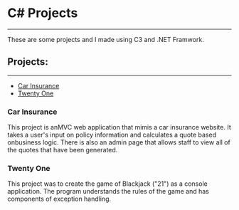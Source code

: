 # C# Projects
***
These are some projects and I made using C3 and .NET Framwork.
## Projects:
***
- [Car Insurance][iq]
- [Twenty One][21]

### Car Insurance
This project is anMVC web application that mimis a car insurance website.  It takes a user's input on policy information and calculates a quote based onbusiness logic.  There is also an admin page that allows staff to view all of the quotes that have been generated.

### Twenty One
This project was to create the game of Blackjack ("21") as a console application. The program understands the rules of the game and has components of exception handling.

   [iq]: <https://github.com/renatog33/The-Tech-Academy-Basic-C-Sharp-Projects/tree/main/Car_Insurance/CarInsurance>
   [21]: <https://github.com/renatog33/The-Tech-Academy-Basic-C-Sharp-Projects/tree/main/Twenty_One/TwentyOne>
